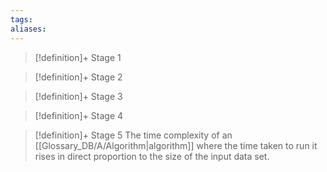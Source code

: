 ```yaml
---
tags:
aliases:
---
```


> [!definition]+ Stage 1
>

> [!definition]+ Stage 2
>

> [!definition]+ Stage 3
>

> [!definition]+ Stage 4
>

> [!definition]+ Stage 5
> The time complexity of an [[Glossary_DB/A/Algorithm|algorithm]] where the time taken to run it rises in direct proportion to the size of the input data set.



